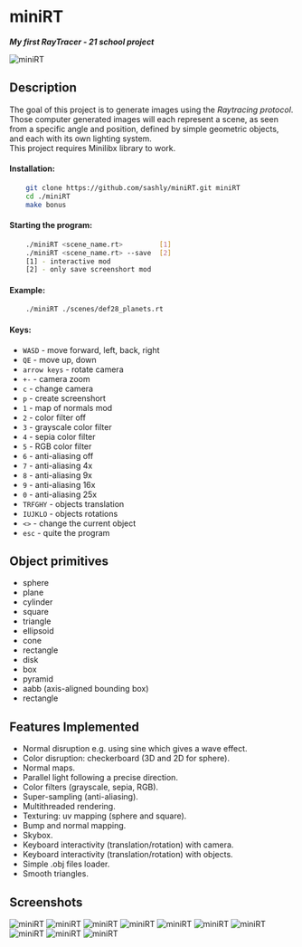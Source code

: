 # miniRT
***My first RayTracer - 21 school project***

![miniRT](./_pics/jpg/screenshort03.jpg)

## Description
The goal of this project is to generate images
using the _Raytracing protocol_. Those computer
generated images will each represent a scene, as
seen from a specific angle and position, defined
by simple geometric objects, and each with its own
lighting system.<br/>
This project requires Minilibx library to work.

#### Installation:
```bash
    git clone https://github.com/sashly/miniRT.git miniRT
    cd ./miniRT
    make bonus
```
#### Starting the program:
```bash
    ./miniRT <scene_name.rt>         [1]
    ./miniRT <scene_name.rt> --save  [2]
    [1] - interactive mod
    [2] - only save screenshort mod 
```
#### Example:
```bash
    ./miniRT ./scenes/def28_planets.rt
```
#### Keys:
* `WASD` - move forward, left, back, right
* `QE` - move up, down
* `arrow keys` - rotate camera
* `+-` - camera zoom
* `c` - change camera
* `p` - create screenshort
* `1` - map of normals mod
* `2` - color filter off
* `3` - grayscale color filter
* `4` - sepia color filter
* `5` - RGB color filter
* `6` - anti-aliasing off
* `7` - anti-aliasing 4x
* `8` - anti-aliasing 9x
* `9` - anti-aliasing 16x
* `0` - anti-aliasing 25x
* `TRFGHY` - objects translation
* `IUJKLO` - objects rotations
* `<>` - change the current object
* `esc` - quite the program

## Object primitives
* sphere
* plane
* cylinder
* square
* triangle
* ellipsoid
* cone
* rectangle
* disk
* box
* pyramid
* aabb (axis-aligned bounding box)
* rectangle

## Features Implemented
* Normal disruption e.g. using sine which gives a wave effect.
* Color disruption: checkerboard (3D and 2D for sphere).
* Normal maps.
* Parallel light following a precise direction.
* Color filters (grayscale, sepia, RGB).
* Super-sampling (anti-aliasing).
* Multithreaded rendering.
* Texturing: uv mapping (sphere and square).
* Bump and normal mapping.
* Skybox.
* Keyboard interactivity (translation/rotation) with camera.
* Keyboard interactivity (translation/rotation) with objects.
* Simple .obj files loader.
* Smooth triangles.

## Screenshots
![miniRT](./_pics/jpg/screenshort00.jpg)
![miniRT](./_pics/jpg/screenshort09.jpg)
![miniRT](./_pics/jpg/screenshort10.jpg)
![miniRT](./_pics/jpg/screenshort02.jpg)
![miniRT](./_pics/jpg/screenshort04.jpg)
![miniRT](./_pics/jpg/screenshort05.jpg)
![miniRT](./_pics/jpg/screenshort06.jpg)
![miniRT](./_pics/jpg/screenshort11.jpg)
![miniRT](./_pics/jpg/screenshort08.jpg)
![miniRT](./_pics/jpg/screenshort07.jpg)
